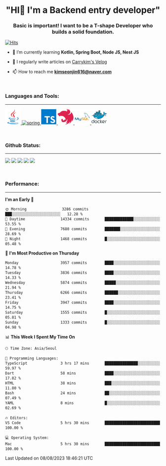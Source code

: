 <h1 align="center">"HI👋 I'm a Backend entry developer" </h1>
<h3 align="center">Basic is important! I want to be a T-shape Developer who builds a solid foundation.</h3>

[![Hits](https://hits.seeyoufarm.com/api/count/incr/badge.svg?url=https%3A%2F%2Fgithub.com%2Fgimseonjin&count_bg=%2318BFE5&title_bg=%23555555&icon=ko-fi.svg&icon_color=%23E7E7E7&title=hits&edge_flat=false)](https://hits.seeyoufarm.com)

- 🌱 I’m currently learning **Kotlin, Spring Boot, Node JS, Nest JS**

- 📝 I regularly write articles on [Carrykim's Velog](https://velog.io/@carrykim)

- 📫 How to reach me **kimseonjin616@naver.com**

<br/>

<h3 align="left">Languages and Tools:</h3>

***

<p align="left"> 
 <a href="https://www.java.com" target="_blank" rel="noreferrer"> <img src="https://raw.githubusercontent.com/devicons/devicon/master/icons/java/java-original.svg" alt="java" width="10%" height="10%"/> </a>
 <a href="https://spring.io/" target="_blank" rel="noreferrer"> <img src="https://www.vectorlogo.zone/logos/springio/springio-icon.svg" alt="spring" width="10%" height="10%"/> </a>
  <a href="https://www.typescriptlang.org/" target="_blank" rel="noreferrer"> <img src="https://raw.githubusercontent.com/devicons/devicon/master/icons/typescript/typescript-original.svg" alt="typescript" width="10%" height="10%"/> </a>
<a href="https://nestjs.com/" target="_blank" rel="noreferrer"> <img src="https://raw.githubusercontent.com/devicons/devicon/master/icons/nestjs/nestjs-plain.svg" alt="nestjs" width="10%" height="10%"/> </a> 
<a href="https://www.mysql.com/" target="_blank" rel="noreferrer"> <img src="https://raw.githubusercontent.com/devicons/devicon/master/icons/mysql/mysql-original-wordmark.svg" alt="mysql" width="10%" height="10%"/>  </a>
 <a href="https://www.docker.com/" target="_blank" rel="noreferrer"> <img src="https://raw.githubusercontent.com/devicons/devicon/master/icons/docker/docker-original-wordmark.svg" alt="docker" width="10%" height="10%"/> </a>
 </p>
</p>

<br/>

<h3 align="left">Github Status:</h3>

***

![](http://github-profile-summary-cards.vercel.app/api/cards/profile-details?username=gimseonjin&theme=nord_bright)
![](http://github-profile-summary-cards.vercel.app/api/cards/repos-per-language?username=gimseonjin&theme=nord_bright)
![](http://github-profile-summary-cards.vercel.app/api/cards/most-commit-language?username=gimseonjin&theme=nord_bright)
![](http://github-profile-summary-cards.vercel.app/api/cards/stats?username=gimseonjin&theme=nord_bright)
![](http://github-profile-summary-cards.vercel.app/api/cards/productive-time?username=gimseonjin&theme=nord_bright&utcOffset=8)


<br/>

<h3 align="left">Performance:</h3>

***

<!--START_SECTION:waka-->
**I'm an Early 🐤** 

```text
🌞 Morning                3286 commits        ███░░░░░░░░░░░░░░░░░░░░░░   12.28 % 
🌆 Daytime                14334 commits       █████████████░░░░░░░░░░░░   53.55 % 
🌃 Evening                7680 commits        ███████░░░░░░░░░░░░░░░░░░   28.69 % 
🌙 Night                  1468 commits        █░░░░░░░░░░░░░░░░░░░░░░░░   05.48 % 
```
📅 **I'm Most Productive on Thursday** 

```text
Monday                   3957 commits        ████░░░░░░░░░░░░░░░░░░░░░   14.78 % 
Tuesday                  3836 commits        ████░░░░░░░░░░░░░░░░░░░░░   14.33 % 
Wednesday                5874 commits        █████░░░░░░░░░░░░░░░░░░░░   21.94 % 
Thursday                 6266 commits        ██████░░░░░░░░░░░░░░░░░░░   23.41 % 
Friday                   3947 commits        ████░░░░░░░░░░░░░░░░░░░░░   14.75 % 
Saturday                 1555 commits        █░░░░░░░░░░░░░░░░░░░░░░░░   05.81 % 
Sunday                   1333 commits        █░░░░░░░░░░░░░░░░░░░░░░░░   04.98 % 
```


📊 **This Week I Spent My Time On** 

```text
🕑︎ Time Zone: Asia/Seoul

💬 Programming Languages: 
TypeScript               3 hrs 17 mins       ███████████████░░░░░░░░░░   59.97 % 
Dart                     58 mins             ████░░░░░░░░░░░░░░░░░░░░░   17.82 % 
HTML                     38 mins             ███░░░░░░░░░░░░░░░░░░░░░░   11.80 % 
Bash                     24 mins             ██░░░░░░░░░░░░░░░░░░░░░░░   07.49 % 
YAML                     8 mins              █░░░░░░░░░░░░░░░░░░░░░░░░   02.69 % 

🔥 Editors: 
VS Code                  5 hrs 30 mins       █████████████████████████   100.00 % 

💻 Operating System: 
Mac                      5 hrs 30 mins       █████████████████████████   100.00 % 
```


 Last Updated on 08/08/2023 18:46:21 UTC
<!--END_SECTION:waka-->

<div align="center">
  
